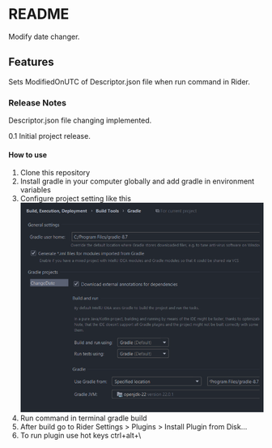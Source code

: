 # **README**
Modify date changer.

## **Features**
Sets ModifiedOnUTC of Descriptor.json file when run command in Rider.

### **Release Notes**
Descriptor.json file changing implemented.

0.1 Initial project release.

#### **How to use**
1. Clone this repository
2. Install gradle in your computer globally and add gradle in environment variables
3. Configure project setting like this ![img.png](img.png)
4. Run command in terminal gradle build
5. After build go to Rider Settings > Plugins > Install Plugin from Disk…
6. To run plugin use hot keys ctrl+alt+\
